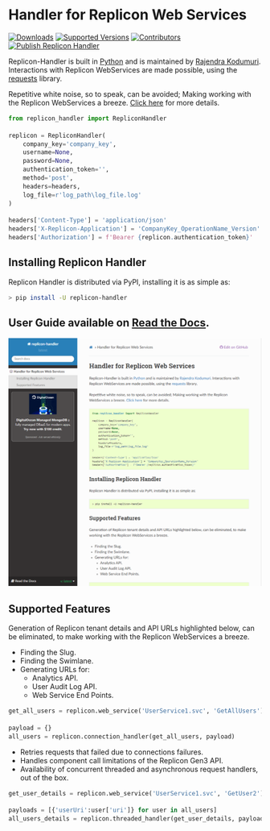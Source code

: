 # Handler for Replicon Web Services

[![Downloads](https://pepy.tech/badge/replicon-handler/month)](https://pepy.tech/project/replicon-handler)
[![Supported Versions](https://img.shields.io/pypi/pyversions/replicon-handler.svg)](https://pypi.org/project/replicon-handler)
[![Contributors](https://img.shields.io/github/contributors/rajakodumuri/replicon-handler.svg)](https://github.com/rajakodumuri/replicon-handler/graphs/contributors)
[![Publish Replicon Handler](https://github.com/rajakodumuri/replicon-handler/actions/workflows/python-package-publish.yml/badge.svg)](https://github.com/rajakodumuri/replicon-handler/actions/workflows/python-package-publish.yml)

Replicon-Handler is built in [Python](https://www.python.org/) and is maintained by [Rajendra Kodumuri](https://www.github.com/rajakodumuri). Interactions with Replicon WebServices are made possible, using the [requests](https://docs.python-requests.org/en/latest/) library.

Repetitive white noise, so to speak, can be avoided; Making working with the Replicon WebServices a breeze. [Click here](https://www.github.com/rajakodumuri/replicon-handler#support-features) for more details.

```python
from replicon_handler import RepliconHandler

replicon = RepliconHandler(
    company_key='company_key',
    username=None,
    password=None,
    authentication_token='',
    method='post',
    headers=headers,
    log_file=r'log_path\log_file.log'
)

headers['Content-Type'] = 'application/json'
headers['X-Replicon-Application'] = 'CompanyKey_OperationName_Version'
headers['Authorization'] = f'Bearer {replicon.authentication_token}'
```

## Installing Replicon Handler

Replicon Handler is distributed via PyPI, installing it is as simple as:

```bash
> pip install -U replicon-handler
```

## User Guide available on [Read the Docs](https://replicon-handler.readthedocs.io).

[![Read the Docs](https://raw.githubusercontent.com/rajakodumuri/replicon-handler/main/extras/documentation.png)](https://replicon-handler.readthedocs.io)

## Supported Features

Generation of Replicon tenant details and API URLs highlighted below, can be eliminated, to make working with the Replicon WebServices a breeze.
- Finding the Slug.
- Finding the Swimlane.
- Generating URLs for:
    - Analytics API.
    - User Audit Log API.
    - Web Service End Points.
```python
get_all_users = replicon.web_service('UserService1.svc', 'GetAllUsers')

payload = {}
all_users = replicon.connection_handler(get_all_users, payload)
```
- Retries requests that failed due to connections failures.
- Handles component call limitations of the Replicon Gen3 API.
- Availability of concurrent threaded and asynchronous request handlers, out of the box.
```python
get_user_details = replicon.web_service('UserService1.svc', 'GetUser2')

payloads = [{'userUri':user['uri']} for user in all_users]
all_users_details = replicon.threaded_handler(get_user_details, payloads, 5)
```
